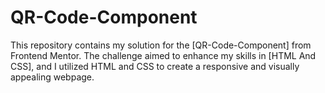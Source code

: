 # QR-Code-Component
This repository contains my solution for the [QR-Code-Component] from Frontend Mentor. The challenge aimed to enhance my skills in [HTML And CSS], and I utilized HTML and CSS to create a responsive and visually appealing webpage.
